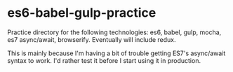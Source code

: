 # es6-babel-gulp-practice
Practice directory for the following technologies: es6, babel, gulp, mocha, es7 async/await, browserify. Eventually will include redux. 

This is mainly because I'm having a bit of trouble getting ES7's async/await syntax to work.  I'd rather test it before I start using it in production. 